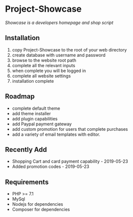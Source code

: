 # Project-Showcase
*Showcase is a developers homepage and shop script* 

## Installation
1. copy Project-Showcase to the root of your web directory
2. create database with username and password
3. browse to the website root path
4. complete all the relevant inputs
5. when complete you will be logged in
6. complete all website settings
7. installation complete

## Roadmap
* complete default theme
* add theme installer
* add plugin capabilities
* add Paypal payment gateway
* add custom promotion for users that complete purchases
* add a variety of email templates with editor.

## Recently Add
* Shopping Cart and card payment capability - 2019-05-23
* Added promotion codes - 2019-05-23

## Requirements
* PHP >= 7.1
* MySql
* Nodejs for dependencies
* Composer for dependencies